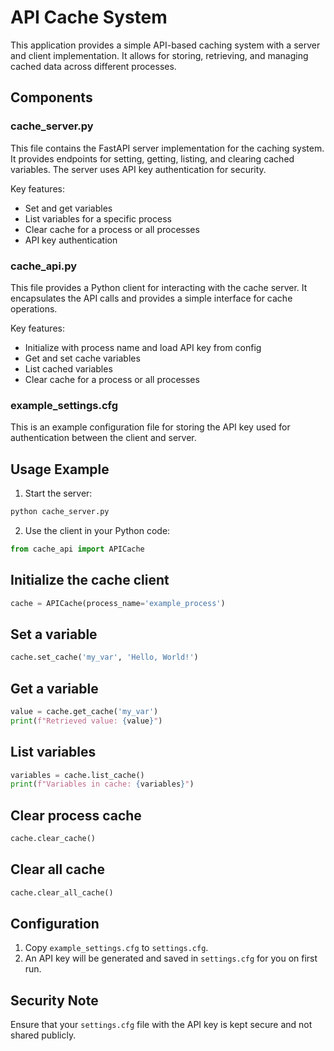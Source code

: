 # API Cache System

This application provides a simple API-based caching system with a server and client implementation. It allows for storing, retrieving, and managing cached data across different processes.

## Components

### cache_server.py

This file contains the FastAPI server implementation for the caching system. It provides endpoints for setting, getting, listing, and clearing cached variables. The server uses API key authentication for security.

Key features:
- Set and get variables
- List variables for a specific process
- Clear cache for a process or all processes
- API key authentication

### cache_api.py

This file provides a Python client for interacting with the cache server. It encapsulates the API calls and provides a simple interface for cache operations.

Key features:
- Initialize with process name and load API key from config
- Get and set cache variables
- List cached variables
- Clear cache for a process or all processes

### example_settings.cfg

This is an example configuration file for storing the API key used for authentication between the client and server.

## Usage Example

1. Start the server:
```python
python cache_server.py
```
2. Use the client in your Python code:
```python
from cache_api import APICache
```
## Initialize the cache client
```python
cache = APICache(process_name='example_process')
```
## Set a variable
```python
cache.set_cache('my_var', 'Hello, World!')
```
## Get a variable
```python
value = cache.get_cache('my_var')
print(f"Retrieved value: {value}")
```
## List variables
```python
variables = cache.list_cache()
print(f"Variables in cache: {variables}")
```
## Clear process cache
```python
cache.clear_cache()
```
## Clear all cache
```python
cache.clear_all_cache()
```

## Configuration

1. Copy `example_settings.cfg` to `settings.cfg`.
2. An API key will be generated and saved in `settings.cfg` for you on first run.

## Security Note

Ensure that your `settings.cfg` file with the API key is kept secure and not shared publicly.